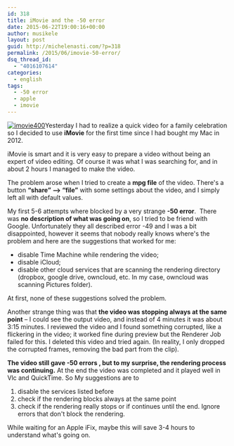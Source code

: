 ```yaml
---
id: 318
title: iMovie and the -50 error
date: 2015-06-22T19:00:16+00:00
author: musikele
layout: post
guid: http://michelenasti.com/?p=318
permalink: /2015/06/imovie-50-error/
dsq_thread_id:
  - "4016107614"
categories:
  - english
tags:
  - -50 error
  - apple
  - imovie
---
```

[<img class="alignleft size-full wp-image-320" src="https://i2.wp.com/michelenasti.com/wp-content/uploads/2015/06/imovie400.jpg?fit=400%2C400" alt="imovie400" srcset="https://i2.wp.com/michelenasti.com/wp-content/uploads/2015/06/imovie400.jpg?w=400 400w, https://i2.wp.com/michelenasti.com/wp-content/uploads/2015/06/imovie400.jpg?resize=150%2C150 150w, https://i2.wp.com/michelenasti.com/wp-content/uploads/2015/06/imovie400.jpg?resize=300%2C300 300w" sizes="(max-width: 400px) 100vw, 400px" data-recalc-dims="1" />](https://i2.wp.com/michelenasti.com/wp-content/uploads/2015/06/imovie400.jpg)Yesterday I had to realize a quick video for a family celebration so I decided to use **iMovie** for the first time since I had bought my Mac in 2012.

iMovie is smart and it is very easy to prepare a video without being an expert of video editing. Of course it was what I was searching for, and in about 2 hours I managed to make the video.

The problem arose when I tried to create a **mpg file** of the video. There's a button **&#8220;share&#8221; &#8211;> &#8220;file&#8221;** with some settings about the video, and I simply left all with default values.

My first 5-6 attempts where blocked by a very strange **-50 error**.  There was **no description of what was going on**, so I tried to be friend with Google. Unfortunately they all described error -49 and I was a bit disappointed, however it seems that nobody really knows where's the problem and here are the suggestions that worked for me:

  * disable Time Machine while rendering the video;
  * disable iCloud;
  * disable other cloud services that are scanning the rendering directory (dropbox, google drive, owncloud, etc. In my case, owncloud was scanning Pictures folder).

At first, none of these suggestions solved the problem.

Another strange thing was that **the video was stopping always at the same point** &#8211; I could see the output video, and instead of 4 minutes it was about 3:15 minutes. I reviewed the video and I found something corrupted, like a flickering in the video; it worked fine during preview but the Renderer Job failed for this. I deleted this video and tried again. (In reality, I only dropped the corrupted frames, removing the bad part from the clip).

**The video still gave -50 errors , but to my surprise, the rendering process was continuing.** At the end the video was completed and it played well in Vlc and QuickTime. So My suggestions are to

  1. disable the services listed before
  2. check if the rendering blocks always at the same point
  3. check if the rendering really stops or if continues until the end. Ignore errors that don't block the rendering.

While waiting for an Apple iFix, maybe this will save 3-4 hours to understand what's going on.